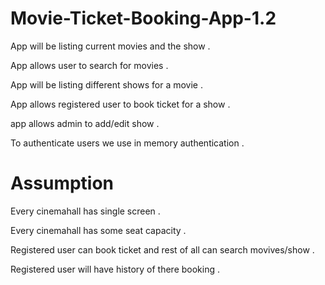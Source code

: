 # Movie-Ticket-Booking-App-1.2


 App will be listing current movies and the show .

App allows user to search for movies .

App will be listing different shows for a movie .

App allows registered user to book ticket for a show .

app allows admin to add/edit show .

To authenticate users we use in memory authentication .


# Assumption 

Every cinemahall has single screen .

Every cinemahall has some seat capacity .

Registered user can book ticket and rest of all can search movives/show .

Registered user will have history of there booking .




 
